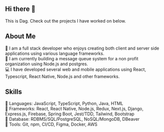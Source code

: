 ## Hi there 👋
  This is Dag. Check out the projects I have worked on below.
## About Me
  🌱 I am a full stack developer who enjoys creating both client and server side applications using various language frameworks.  
  🔭 I am currently building a message queue system for a non profit organization using Node.js and postgres.  
  💻 I have developed several web and mobile applications using React, Typescript, React Native, Node.js and other frameworks.

## Skills
  📜 Languages: JavaScript, TypeScript, Python, Java, HTML  
  🚧 Frameworks: React, React Native, Node.js, Redux, Next.js, Django, Express.js, Firebase, Spring Boot, Jest/TDD, Tailwind, Bootstrap  
  🏬 Database: RDBMS/SQL/PostgreSQL, NoSQL/MongoDB, DBeaver  
  🔨 Tools: Git, npm, CI/CD, Figma, Docker, AWS

<!--
**dagmawig/dagmawig** is a ✨ _special_ ✨ repository because its `README.md` (this file) appears on your GitHub profile.

Here are some ideas to get you started:

- 🔭 I’m currently working on ...
- 🌱 I’m currently learning ...
- 👯 I’m looking to collaborate on ...
- 🤔 I’m looking for help with ...
- 💬 Ask me about ...
- 📫 How to reach me: ...
- 😄 Pronouns: ...
- ⚡ Fun fact: ...
-->

